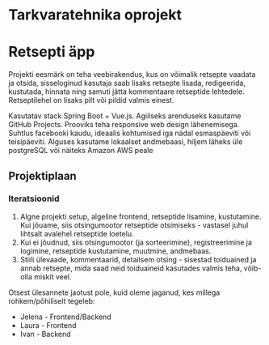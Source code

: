 # Tarkvaratehnika oprojekt
<h1>Retsepti äpp</h1>

Projekti eesmärk on teha veebirakendus, kus on võimalik retsepte vaadata ja otsida, sisseloginud kasutaja saab lisaks retsepte lisada, redigeerida, kustutada, hinnata ning samuti jätta kommentaare retseptide lehtedele. Retseptilehel on lisaks pilt või pildid valmis einest.

Kasutatav stack Spring Boot + Vue.js.
Agiilseks arenduseks kasutame GitHub Projects.
Prooviks teha responsive web design lähenemisega.
Suhtlus facebooki kaudu, ideaalis kohtumised iga nädal esmaspäeviti või teisipäeviti.
Alguses kasutame lokaalset andmebaasi, hiljem läheks üle postgreSQL või näiteks Amazon AWS peale

<h2>Projektiplaan</h2>

<h3>Iteratsioonid</h3>
<ol>
  <li>Algne projekti setup, algeline frontend, retseptide lisamine, kustutamine. Kui jõuame, siis otsingumootor retseptide otsimiseks - vastasel juhul lihtsalt avalehel retseptide loetelu.</li>
  <li>Kui ei jõudnud, siis otsingumootor (ja sorteerimine), registreerimine ja logimine, retseptide kustutamine, muutmine, andmebaas.</li>
  <li>Stiili ülevaade, kommentaarid, detailsem otsing - sisestad toiduained ja annab retsepte, mida saad neid toiduaineid kasutades valmis teha, võib-olla miskit veel.</li>
</ol>

Otsest ülesannete jaotust pole, kuid oleme jaganud, kes millega rohkem/põhiliselt tegeleb:
<ul>
  <li>Jelena - Frontend/Backend</li>
  <li>Laura - Frontend</li>
  <li>Ivan - Backend</li>
</ul>
